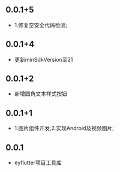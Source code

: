 ## 0.0.1+5
* 1.修复空安全代码检测;

## 0.0.1+4
* 更新minSdkVersion至21

## 0.0.1+2
* 新增圆角文本样式按钮

## 0.0.1+1
* 1.图片组件开发;2.实现Android及视频图片;

## 0.0.1
* eyflutter项目工具库
